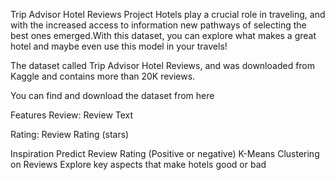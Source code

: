 Trip Advisor Hotel Reviews Project
Hotels play a crucial role in traveling, and with the increased access to information new pathways of selecting the best ones emerged.With this dataset, you can explore what makes a great hotel and maybe even use this model in your travels!

The dataset called Trip Advisor Hotel Reviews, and was downloaded from Kaggle and contains more than 20K reviews.

You can find and download the dataset from here

Features
Review: Review Text

Rating: Review Rating (stars)

Inspiration
Predict Review Rating (Positive or negative)
K-Means Clustering on Reviews
Explore key aspects that make hotels good or bad
